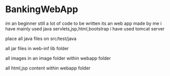 # BankingWebApp


im an beginner 
still a lot of code to be written
its an web app made by me
i have mainly used java servlets,jsp,html,bootstrap
i have used tomcat server


place all java files on src/test/java

all jar files in web-inf  lib folder

all images in an image folder within webapp folder

all html,jsp content within webapp folder
